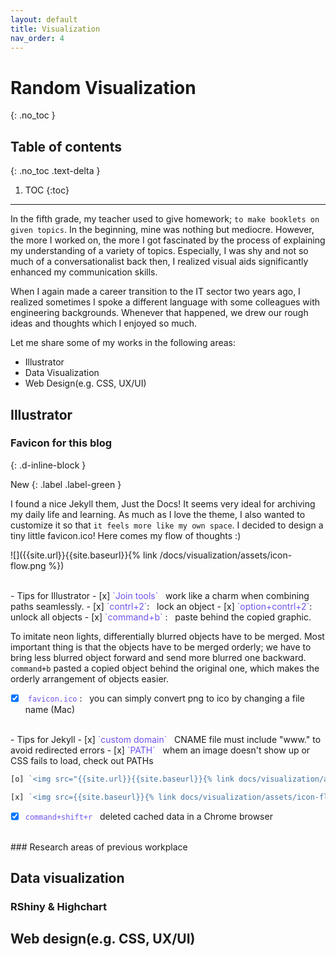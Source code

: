 ```yaml
---
layout: default
title: Visualization
nav_order: 4
---
```


# Random Visualization
{: .no_toc }

## Table of contents
{: .no_toc .text-delta }

1. TOC
{:toc}

---

In the fifth grade, my teacher used to give homework; `to make booklets on given topics`. In the beginning, mine was nothing but mediocre. However, the more I worked on, the more I got fascinated by the process of explaining my understanding of a variety of topics. Especially, I was shy and not so much of a conversationalist back then, I realized visual aids significantly enhanced my communication skills.

When I again made a career transition to the IT sector two years ago, I realized sometimes I spoke a different language with some colleagues with engineering backgrounds. Whenever that happened, we drew our rough ideas and thoughts which I enjoyed so much. 

Let me share some of my works in the following areas: 

- Illustrator
- Data Visualization
- Web Design(e.g. CSS, UX/UI)

## Illustrator
### Favicon for this blog 
{: .d-inline-block }

New 
{: .label .label-green }

I found a nice Jekyll them, Just the Docs! It seems very ideal for archiving my daily life and learning. As much as I love the theme, I also wanted to customize it so that `it feels more like my own space`. I decided to design a tiny little favicon.ico! Here comes my flow of thoughts :) 

![]({{site.url}}{{site.baseurl}}{% link /docs/visualization/assets/icon-flow.png %})

<br>
- Tips for Illustrator 
- [x] <span style="color:#7253ed">`Join tools`</span> &nbsp; work like a charm when combining paths seamlessly.
- [x] <span style="color:#7253ed"> `contrl+2`</span>: &nbsp; lock an object 
- [x] <span style="color:#7253ed"> `option+contrl+2`</span>: &nbsp; unlock all objects 
- [x] <span style="color:#7253ed"> `command+b` </span>: &nbsp; paste behind the copied graphic. 

<span stype="font-size:small">To imitate neon lights, differentially blurred objects have to be merged. Most important thing is that the objects have to be merged orderly; we have to bring less blurred object forward and send more blurred one backward. `command+b` pasted a copied object behind the original one, which makes the orderly arrangement of objects easier.</span> 

- [x] <span style="color:#7253ed"> `favicon.ico` </span>: &nbsp; you can simply convert png to ico by changing a file name (Mac)

<br>
- Tips for Jekyll 
- [x] <span style="color:#7253ed">`custom domain`</span> &nbsp; CNAME file must include "www." to avoid redirected errors 
- [x] <span style="color:#7253ed">`PATH`</span> &nbsp; whem an image doesn't show up or CSS fails to load, check out PATHs 

```javascript
[o] `<img src="{{site.url}}{{site.baseurl}}{% link docs/visualization/assets/icon-flow.png %}">`

[x] `<img src={{site.baseurl}}{% link docs/visualization/assets/icon-flow.png %}>`
```

- [x] <span style="color:#7253ed">`command+shift+r`</span> &nbsp; deleted cached data in a Chrome browser
 
<br>
### Research areas of previous workplace


## Data visualization
### RShiny & Highchart

## Web design(e.g. CSS, UX/UI)
